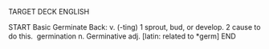 TARGET DECK
ENGLISH

START
Basic
Germinate
Back: v. (-ting) 1 sprout, bud, or develop. 2 cause to do this.  germination n. Germinative adj. [latin: related to *germ]
END
